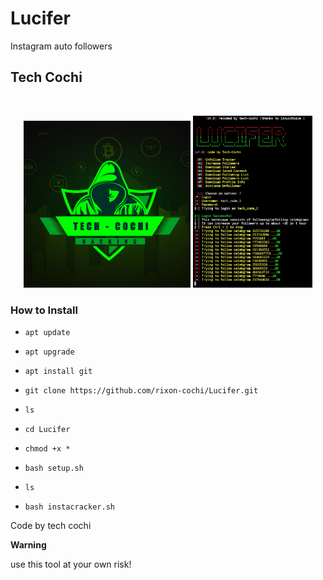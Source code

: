 # Lucifer

Instagram auto followers

## Tech Cochi 



<br>
<p align="center">
<img width="53%" src="20200425_125720.png"/>
<img width="38%" src="IMG_20200425_200214.jpg"/>
</p>


### How to Install

* `apt update`

* `apt upgrade`

* `apt install git`

* `git clone https://github.com/rixon-cochi/Lucifer.git`

* `ls`

* `cd Lucifer`

* `chmod +x *`

* `bash setup.sh`

* `ls`

* `bash instacracker.sh`


Code by tech cochi

**Warning**

use this tool at your own risk!
